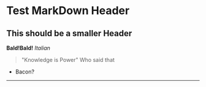 # Test MarkDown Header
## This should be a smaller Header
**Bald!Bald!**
*Italian*
>"Knowledge is Power"
Who said that
* Bacon?
---
